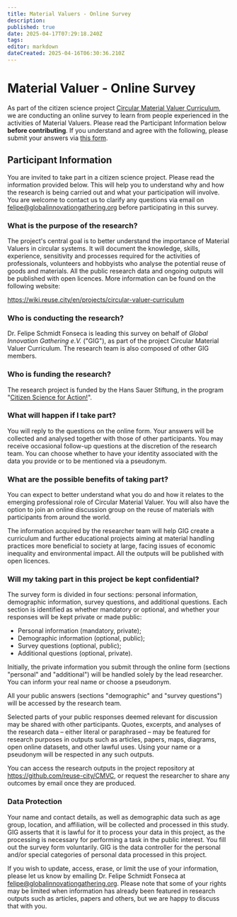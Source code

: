 ```yaml
---
title: Material Valuers - Online Survey
description: 
published: true
date: 2025-04-17T07:29:18.240Z
tags: 
editor: markdown
dateCreated: 2025-04-16T06:30:36.210Z
---
```


# Material Valuer - Online Survey

As part of the citizen science project [Circular Material Valuer Curriculum](/projects/circular-valuer-curriculum), we are conducting an online survey to learn from people experienced in the activities of Material Valuers. Please read the Participant Information below **before contributing**. If you understand and agree with the following, please submit your answers via [this form](https://forms.gle/16ULM7ydC4sKdmje6).

## Participant Information

You are invited to take part in a citizen science project. Please read the information provided below. This will help you to understand why and how the research is being carried out and what your participation will involve. You are welcome to contact us to clarify any questions via email on felipe@globalinnovationgathering.org before participating in this survey.

### What is the purpose of the research?

The project's central goal is to better understand the importance of Material Valuers in circular systems. It will document the knowledge, skills, experience, sensitivity and processes required for the activities of professionals, volunteers and hobbyists who analyse the potential reuse of goods and materials. All the public research data and ongoing outputs will be published with open licences. More information can be found on the following website:

https://wiki.reuse.city/en/projects/circular-valuer-curriculum

### Who is conducting the research?

Dr. Felipe Schmidt Fonseca is leading this survey on behalf of *Global Innovation Gathering e.V.* ("GIG"), as part of the project Circular Material Valuer Curriculum. The research team is also composed of other GIG members.

### Who is funding the research?

The research project is funded by the Hans Sauer Stiftung, in the program "[Citizen Science for Action!](https://www.hanssauerstiftung.de/forderprogramm/2024-2025/)".

### What will happen if I take part?

You will reply to the questions on the online form. Your answers will be collected and analysed together with those of other participants. You may receive occasional follow-up questions at the discretion of the research team. You can choose whether to have your identity associated with the data you provide or to be mentioned via a pseudonym.

### What are the possible benefits of taking part?

You can expect to better understand what you do and how it relates to the emerging professional role of Circular Material Valuer. You will also have the option to join an online discussion group on the reuse of materials with participants from around the world.

The information acquired by the researcher team will help GIG create a curriculum and further educational projects aiming at material handling practices more beneficial to society at large, facing issues of economic inequality and environmental impact. All the outputs will be published with open licences.

### Will my taking part in this project be kept confidential?

The survey form is divided in four sections: personal information, demographic information, survey questions, and additional questions. Each section is identified as whether mandatory or optional, and whether your responses will be kept private or made public:

- Personal information (mandatory, private);
- Demographic information (optional, public);
- Survey questions (optional, public);
- Additional questions (optional, private).

Initially, the private information you submit through the online form (sections "personal" and "additional") will be handled solely by the lead researcher. You can inform your real name or choose a pseudonym.

All your public answers (sections "demographic" and "survey questions") will be accessed by the research team.

Selected parts of your public responses deemed relevant for discussion may be shared with other participants. Quotes, excerpts, and analyses of the research data – either literal or paraphrased – may be featured for research purposes in outputs such as articles, papers, maps, diagrams, open online datasets, and other lawful uses. Using your name or a pseudonym will be respected in any such outputs.

You can access the research outputs in the project repository at https://github.com/reuse-city/CMVC, or request the researcher to share any outcomes by email once they are produced.

### Data Protection

Your name and contact details, as well as demographic data such as age group, location, and affiliation, will be collected and processed in this study. GIG asserts that it is lawful for it to process your data in this project, as the processing is necessary for performing a task in the public interest. You fill out the survey form voluntarily. GIG is the data controller for the personal and/or special categories of personal data processed in this project.

If you wish to update, access, erase, or limit the use of your information, please let us know by emailing Dr. Felipe Schmidt Fonseca at felipe@globalinnovationgathering.org. Please note that some of your rights may be limited when information has already been featured in research outputs such as articles, papers and others, but we are happy to discuss that with you.

